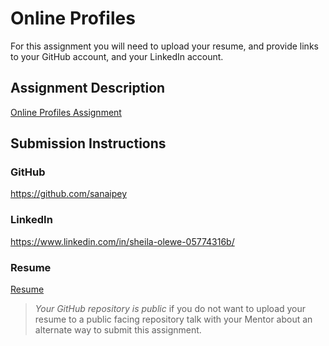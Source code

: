 # Online Profiles
For this assignment you will need to upload your resume, and provide links to your GitHub account, and your LinkedIn account.

## Assignment Description
[Online Profiles Assignment](https://education.launchcode.org/liftoff/assignments/online-profiles/)

## Submission Instructions
 
### GitHub
https://github.com/sanaipey

### LinkedIn
https://www.linkedin.com/in/sheila-olewe-05774316b/

### Resume
[Resume](https://github.com/sanaipey/liftoff-assignments/blob/master/C1-Online_Profiles/Sheila%20Olewe%20CV.pdf)

> *Your GitHub repository is public* if you do not want to upload your resume to a public facing repository talk with your Mentor about an alternate way to submit this assignment.
